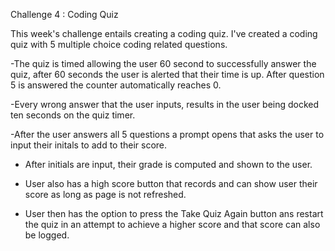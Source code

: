 Challenge 4 : Coding Quiz

This week's challenge entails creating a coding quiz. I've created a coding quiz with 5 multiple choice coding related questions. 

-The quiz is timed allowing the user 60 second to successfully answer the quiz, after 60 seconds the user is alerted that their time is up. After question 5 is answered the counter automatically reaches 0. 

-Every wrong answer that the user inputs, results in the user being docked ten seconds on the quiz timer. 

-After the user answers all 5 questions a prompt opens that asks the user to input their initals to add to their score.

- After initials are input, their grade is computed and shown to the user.

- User also has a high score button that records and can show user their score as long as page is not refreshed. 

- User then has the option to press the Take Quiz Again button ans restart the quiz in an attempt to achieve a higher score and that score can also be logged. 